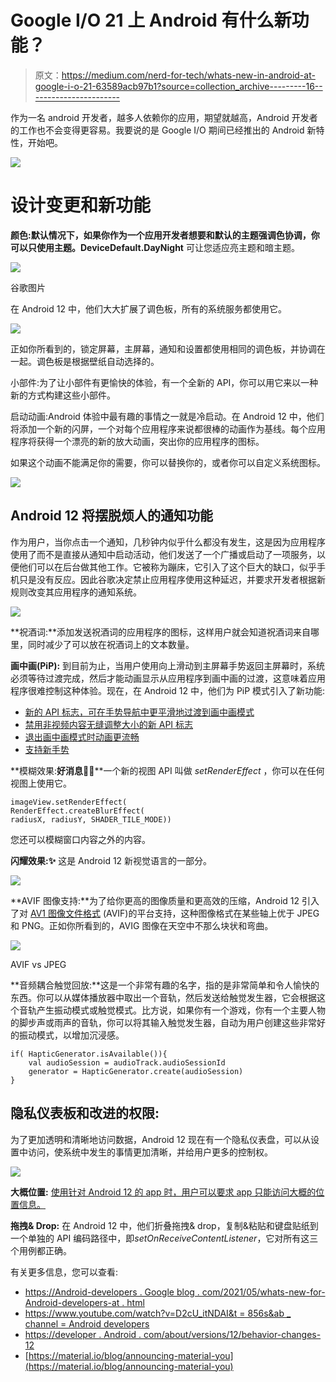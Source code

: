 # Google I/O 21 上 Android 有什么新功能？

> 原文：<https://medium.com/nerd-for-tech/whats-new-in-android-at-google-i-o-21-63589acb97b1?source=collection_archive---------16----------------------->

作为一名 android 开发者，越多人依赖你的应用，期望就越高，Android 开发者的工作也不会变得更容易。我要说的是 Google I/O 期间已经推出的 Android 新特性，开始吧。

![](img/1e3925c339079470db727ba747a43e5c.png)

# **设计变更和新功能**

**颜色:**默认情况下，如果你作为一个应用开发者想要和默认的主题强调色协调，你可以只使用**主题。DeviceDefault.DayNight** 可让您适应亮主题和暗主题。

![](img/f54263e7372dd85d65560273f78bd7fa.png)

谷歌图片

在 Android 12 中，他们大大扩展了调色板，所有的系统服务都使用它。

![](img/b8af7178428112753a5d9a7c6c85a8e7.png)

正如你所看到的，锁定屏幕，主屏幕，通知和设置都使用相同的调色板，并协调在一起。调色板是根据壁纸自动选择的。

小部件:为了让小部件有更愉快的体验，有一个全新的 API，你可以用它来以一种新的方式构建这些小部件。

启动动画:Android 体验中最有趣的事情之一就是冷启动。在 Android 12 中，他们将添加一个新的闪屏，一个对每个应用程序来说都很棒的动画作为基线。每个应用程序将获得一个漂亮的新的放大动画，突出你的应用程序的图标。

如果这个动画不能满足你的需要，你可以替换你的，或者你可以自定义系统图标。

![](img/c5c4d933e9b6442cd4aa72f0dcf8b52c.png)

## Android 12 将摆脱烦人的通知功能

作为用户，当你点击一个通知，几秒钟内似乎什么都没有发生，这是因为应用程序使用了而不是直接从通知中启动活动，他们发送了一个广播或启动了一项服务，以便他们可以在后台做其他工作。它被称为蹦床，它引入了这个巨大的缺口，似乎手机只是没有反应。因此谷歌决定禁止应用程序使用这种延迟，并要求开发者根据新规则改变其应用程序的通知系统。

![](img/d0aeb701b2278437191edb997d6a717f.png)

**祝酒词:**添加发送祝酒词的应用程序的图标，这样用户就会知道祝酒词来自哪里，同时减少了可以放在祝酒词上的文本数量。

**画中画(PiP):** 到目前为止，当用户使用向上滑动到主屏幕手势返回主屏幕时，系统必须等待过渡完成，然后才能动画显示从应用程序到画中画的过渡，这意味着应用程序很难控制这种体验。现在，在 Android 12 中，他们为 PiP 模式引入了新功能:

*   [新的 API 标志，可在手势导航中更平滑地过渡到画中画模式](https://developer.android.com/about/versions/12/features/pip-improvements#smoother-transition)
*   [禁用非视频内容无缝调整大小的新 API 标志](https://developer.android.com/about/versions/12/features/pip-improvements#seamless-resizing)
*   [退出画中画模式时动画更流畅](https://developer.android.com/about/versions/12/features/pip-improvements#smoother-exit)
*   [支持新手势](https://developer.android.com/about/versions/12/features/pip-improvements#gestures)

**模糊效果:**好消息**🎉🎉**一个新的视图 API 叫做 *setRenderEffect* ，你可以在任何视图上使用它。

```
imageView.setRenderEffect(
RenderEffect.createBlurEffect(
radiusX, radiusY, SHADER_TILE_MODE))
```

您还可以模糊窗口内容之外的内容。

**闪耀效果:✨** 这是 Android 12 新视觉语言的一部分。

![](img/7ec108486de7e13ba8e1f3c1eb37c875.png)

**AVIF 图像支持:**为了给你更高的图像质量和更高效的压缩，Android 12 引入了对 [AV1 图像文件格式](https://en.wikipedia.org/wiki/AV1#AV1_Image_File_Format_(AVIF)) (AVIF)的平台支持，这种图像格式在某些轴上优于 JPEG 和 PNG。正如你所看到的，AVIG 图像在天空中不那么块状和弯曲。

![](img/a20811657274495a71360714d923f0b6.png)

AVIF vs JPEG

**音频耦合触觉回放:**这是一个非常有趣的名字，指的是非常简单和令人愉快的东西。你可以从媒体播放器中取出一个音轨，然后发送给触觉发生器，它会根据这个音轨产生振动模式或触觉模式。比方说，如果你有一个游戏，你有一个主要人物的脚步声或雨声的音轨，你可以将其输入触觉发生器，自动为用户创建这些非常好的振动模式，以增加沉浸感。

```
if( HapticGenerator.isAvailable()){
    val audioSession = audioTrack.audioSessionId
    generator = HapticGenerator.create(audioSession)
}
```

## 隐私仪表板和改进的权限:

为了更加透明和清晰地访问数据，Android 12 现在有一个隐私仪表盘，可以从设置中访问，使系统中发生的事情更加清晰，并给用户更多的控制权。

![](img/a556a5e6bfb9d577f98d90496e99d358.png)

**大概位置:** [使用针对 Android 12 的 app 时，用户可以要求 app 只能访问大概的位置信息。](https://developer.android.com/about/versions/12/behavior-changes-12)

**拖拽& Drop:** 在 Android 12 中，他们折叠拖拽& drop，复制&粘贴和键盘贴纸到一个单独的 API 编码路径中，即*setOnReceiveContentListener*，它对所有这三个用例都正确。

有关更多信息，您可以查看:

*   [https://Android-developers . Google blog . com/2021/05/whats-new-for-Android-developers-at . html](https://android-developers.googleblog.com/2021/05/whats-new-for-android-developers-at.html)
*   [https://www.youtube.com/watch?v=D2cU_itNDAI&t = 856s&ab _ channel = Android developers](https://www.youtube.com/watch?v=D2cU_itNDAI&t=856s&ab_channel=AndroidDevelopers)
*   [https://developer . Android . com/about/versions/12/behavior-changes-12](https://developer.android.com/about/versions/12/behavior-changes-12)
*   [https://material.io/blog/announcing-material-you](https://material.io/blog/announcing-material-you)